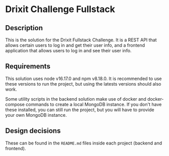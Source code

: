 # Drixit Challenge Fullstack

## Description

This is the solution for the Drixit Fullstack Challenge. It is a REST API that allows certain users to log in and get their user info, and a frontend application that allows users to log in and see their user info.

## Requirements

This solution uses node v16.17.0 and npm v8.18.0. It is recommended to use these versions to run the project, but using the latests versions should also work.

Some utility scripts in the backend solution make use of docker and docker-compose commands to create a local MongoDB instance. If you don't have these installed, you can still run the project, but you will have to provide your own MongoDB instance.

## Design decisions

These can be found in the `README.md` files inside each project (backend and frontend).
